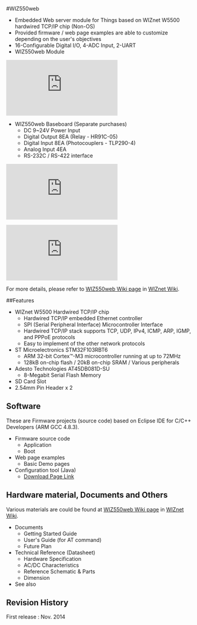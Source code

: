 #WIZ550web
- Embedded Web server module for Things based on WIZnet W5500 hardwired TCP/IP chip (Non-OS)
- Provided firmware / web page examples are able to customize depending on the user's objectives
- 16-Configurable Digital I/O, 4-ADC Input, 2-UART
- WIZ550web Module
<!-- WIZ550web pic -->
![WIZ550web](http://wizwiki.net/wiki/lib/exe/fetch.php?media=products:wiz550web:wiz550web_front.png "WIZ550web")

- WIZ550web Baseboard (Separate purchases)
  - DC 9~24V Power Input
  - Digital Output 8EA (Relay - HR91C-05)
  - Digital Input 8EA (Photocouplers - TLP290-4)
  - Analog Input 4EA
  - RS-232C / RS-422 interface
<!-- WIZ550web Baseboard pic -->
![WIZ550web Baseboard](http://wizwiki.net/wiki/lib/exe/fetch.php?media=products:wiz550web:wiz550web_baseboard_front.png "WIZ550web Baseboard")

<!-- WIZ550web EVB pic -->
![WIZ550web EVB](http://wizwiki.net/wiki/lib/exe/fetch.php?media=products:wiz550web:wiz550web_evb_side.png "WIZ550web EVB")

For more details, please refer to [WIZ550web Wiki page](http://wizwiki.net/wiki/doku.php?id=products:w5500:wiz550web) in [WIZnet Wiki](http://wizwiki.net).

##Features
- WIZnet W5500 Hardwired TCP/IP chip
  - Hardwired TCP/IP embedded Ethernet controller
  - SPI (Serial Peripheral Interface) Microcontroller Interface
  - Hardwired TCP/IP stack supports TCP, UDP, IPv4, ICMP, ARP, IGMP, and PPPoE protocols
  - Easy to implement of the other network protocols
- ST Microelectronics STM32F103RBT6
  - ARM 32-bit Cortex™-M3 microcontroller running at up to 72MHz
  - 128kB on-chip flash / 20kB on-chip SRAM / Various peripherals
- Adesto Technologies AT45DB081D-SU
  - 8-Megabit Serial Flash Memory 
- SD Card Slot
- 2.54mm Pin Header x 2


## Software
These are Firmware projects (source code) based on Eclipse IDE for C/C++ Developers (ARM GCC 4.8.3).
- Firmware source code
  - Application
  - Boot
- Web page examples
  - Basic Demo pages
- Configuration tool (Java)
  - [Download Page Link](http://wizwiki.net/wiki/doku.php?id=products:wiz550web:wiz550web_download)

## Hardware material, Documents and Others
Various materials are could be found at [WIZ550web Wiki page](http://wizwiki.net/wiki/doku.php?id=products:wiz550web) in [WIZnet Wiki](http://wizwiki.net).

- Documents
  - Getting Started Guide
  - User's Guide (for AT command)
  - Future Plan
- Technical Reference (Datasheet)
  - Hardware Specification
  - AC/DC Characteristics
  - Reference Schematic & Parts
  - Dimension
- See also 


## Revision History
First release : Nov. 2014
